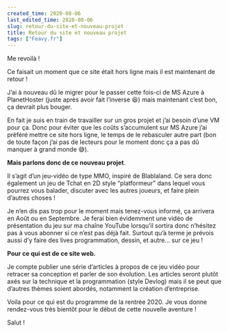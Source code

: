 ```yaml
---
created_time: 2020-08-06
last_edited_time: 2020-08-06
slug: retour-du-site-et-nouveau-projet
title: Retour du site et nouveau projet
tags: ["Feavy.fr"]
---
```

Me revoilà !

Ce faisait un moment que ce site était hors ligne mais il est maintenant de retour !

J’ai à nouveau dû le migrer pour le passer cette fois-ci de MS Azure à PlanetHoster (juste après avoir fait l’inverse 😆) mais maintenant c’est bon, ça devrait plus bouger.

En fait je suis en train de travailler sur un gros projet et j’ai besoin d’une VM pour ça. Donc pour éviter que les coûts s’accumulent sur MS Azure j’ai préféré mettre ce site hors ligne, le temps de le rebasculer autre part (bon de toute façon j’ai pas de lecteurs pour le moment donc ça a pas dû manquer à grand monde 😅).

**Mais parlons donc de ce nouveau projet**.

Il s’agit d’un jeu-vidéo de type MMO, inspiré de Blablaland. Ce sera donc également un jeu de Tchat en 2D style “platformeur” dans lequel vous pourrez vous balader, discuter avec les autres joueurs, et faire plein d’autres choses !

Je n’en dis pas trop pour le moment mais tenez-vous informé, ça arrivera en Août ou en Septembre. Je ferai bien évidemment une vidéo de présentation du jeu sur ma chaîne YouTube lorsqu’il sortira donc n’hésitez pas à vous abonner si ce n’est pas déjà fait. Surtout qu’à terme je prévois aussi d’y faire des lives programmation, dessin, et autre… sur ce jeu !

**Pour ce qui est de ce site web.**

Je compte publier une série d’articles à propos de ce jeu vidéo pour retracer sa conception et parler de son évolution. Les articles seront plutôt axés sur la technique et la programmation (style Devlog) mais il se peut que d’autres thèmes soient abordés, notamment la création d’entreprise.

Voila pour ce qui est du programme de la rentrée 2020. Je vous donne rendez-vous très bientôt pour le début de cette nouvelle aventure !

Salut !
